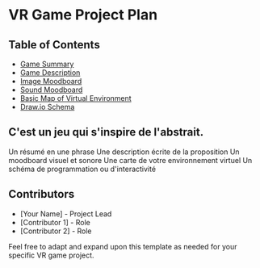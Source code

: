 # VR Game Project Plan

## Table of Contents
- [Game Summary](#game-summary)
- [Game Description](#game-description)
- [Image Moodboard](#image-moodboard)
- [Sound Moodboard](#sound-moodboard)
- [Basic Map of Virtual Environment](#basic-map-of-virtual-environment)
- [Draw.io Schema](#drawio-schema)
## C'est un jeu qui s'inspire de l'abstrait. 
Un résumé en une phrase 
Une description écrite de la proposition 
Un moodboard visuel et sonore 
Une carte de votre environnement virtuel 
Un schéma de programmation ou d'interactivité


## Contributors
- [Your Name] - Project Lead
- [Contributor 1] - Role
- [Contributor 2] - Role

Feel free to adapt and expand upon this template as needed for your specific VR game project.
